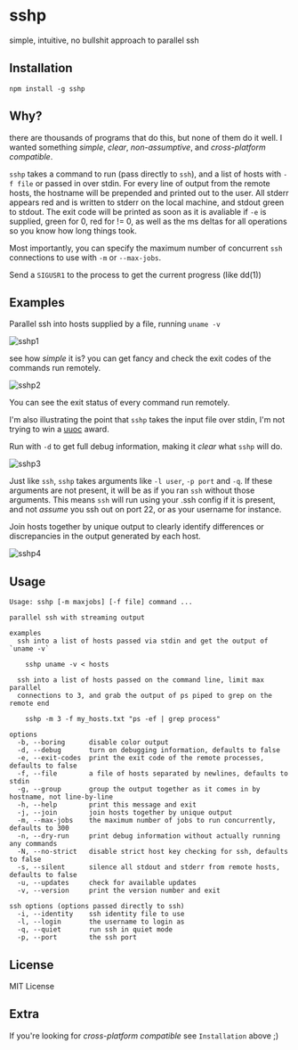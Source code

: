 sshp
====

simple, intuitive, no bullshit approach to parallel ssh

Installation
------------

    npm install -g sshp

Why?
---

there are thousands of programs that do this, but none of them do it well. I
wanted something *simple*, *clear*, *non-assumptive*, and *cross-platform compatible*.

`sshp` takes a command to run (pass directly to `ssh`), and
a list of hosts with `-f file` or passed in over stdin.  For every line of
output from the remote hosts, the hostname will be prepended and printed out to
the user.  All stderr appears red and is written to stderr on the local
machine, and stdout green to stdout.  The exit code will be printed as soon as
it is avaliable if `-e` is supplied, green for 0, red for != 0, as well as the ms
deltas for all operations so you know how long things took.

Most importantly, you can specify the maximum number of concurrent `ssh`
connections to use with `-m` or `--max-jobs`.

Send a `SIGUSR1` to the process to get the current progress (like dd(1))

Examples
--------

Parallel ssh into hosts supplied by a file, running `uname -v`

![sshp1](http://daveeddy.com/static/media/github/sshp/sshp-1.png)

see how *simple* it is?  you can get fancy and check the exit codes
of the commands run remotely.

![sshp2](http://daveeddy.com/static/media/github/sshp/sshp-2.png)

You can see the exit status of every command run remotely.

I'm also illustrating the point that `sshp` takes the input file
over stdin, I'm not trying to win a [uuoc](http://partmaps.org/era/unix/award.html)
award.

Run with `-d` to get full debug information, making it *clear* what
`sshp` will do.

![sshp3](http://daveeddy.com/static/media/github/sshp/sshp-3.png)

Just like `ssh`, `sshp` takes arguments like `-l user`, `-p port` and
`-q`. If these arguments are not present, it will be as if you ran `ssh`
without those arguments.  This means `ssh` will run using your .ssh config
if it is present, and not *assume* you ssh out on port 22, or as your username
for instance.

Join hosts together by unique output to clearly identify differences or discrepancies
in the output generated by each host.

![sshp4](http://daveeddy.com/static/media/github/sshp/sshp-4.png)

Usage
-----

    Usage: sshp [-m maxjobs] [-f file] command ...

    parallel ssh with streaming output

    examples
      ssh into a list of hosts passed via stdin and get the output of `uname -v`

        sshp uname -v < hosts

      ssh into a list of hosts passed on the command line, limit max parallel
      connections to 3, and grab the output of ps piped to grep on the remote end

        sshp -m 3 -f my_hosts.txt "ps -ef | grep process"

    options
      -b, --boring      disable color output
      -d, --debug       turn on debugging information, defaults to false
      -e, --exit-codes  print the exit code of the remote processes, defaults to false
      -f, --file        a file of hosts separated by newlines, defaults to stdin
      -g, --group       group the output together as it comes in by hostname, not line-by-line
      -h, --help        print this message and exit
      -j, --join        join hosts together by unique output
      -m, --max-jobs    the maximum number of jobs to run concurrently, defaults to 300
      -n, --dry-run     print debug information without actually running any commands
      -N, --no-strict   disable strict host key checking for ssh, defaults to false
      -s, --silent      silence all stdout and stderr from remote hosts, defaults to false
      -u, --updates     check for available updates
      -v, --version     print the version number and exit

    ssh options (options passed directly to ssh)
      -i, --identity    ssh identity file to use
      -l, --login       the username to login as
      -q, --quiet       run ssh in quiet mode
      -p, --port        the ssh port

License
-------

MIT License

Extra
-----

If you're looking for *cross-platform compatible* see `Installation` above ;)
